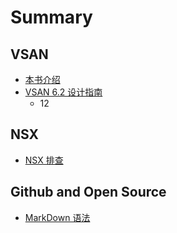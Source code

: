 # Summary

## VSAN
* [本书介绍](README.md)
* [VSAN 6.2 设计指南](vsan-62-设计指南.md)
    * 12

## NSX
* [NSX 排查](nsx-排查.md)

## Github and Open Source
* [MarkDown 语法](markdown-语法.md)

